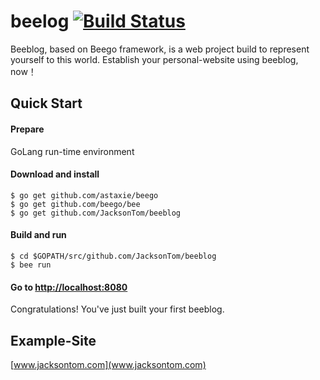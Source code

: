# beelog [![Build Status](https://travis-ci.org/astaxie/beego.svg?branch=master)](https://travis-ci.org/astaxie/beego)

Beeblog, based on Beego framework, is a web project build to represent yourself to this world. Establish your personal-website using beeblog, now！

## Quick Start

#### Prepare

GoLang run-time environment

#### Download and install

    $ go get github.com/astaxie/beego
    $ go get github.com/beego/bee
    $ go get github.com/JacksonTom/beeblog

#### Build and run

    $ cd $GOPATH/src/github.com/JacksonTom/beeblog
    $ bee run

#### Go to [http://localhost:8080](http://localhost:8080)

Congratulations! You've just built your first beeblog.

## Example-Site

[www.jacksontom.com](www.jacksontom.com)

